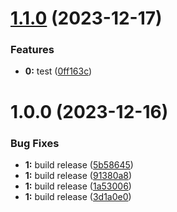# [1.1.0](https://github.com/necodeus/acp-nuxt/compare/v1.0.0...v1.1.0) (2023-12-17)


### Features

* **0:** test ([0ff163c](https://github.com/necodeus/acp-nuxt/commit/0ff163c68e51fb1f3ace2c0025c95858f0daa2b0))

# 1.0.0 (2023-12-16)


### Bug Fixes

* **1:** build release ([5b58645](https://github.com/necodeus/acp-nuxt/commit/5b58645c4f81a4639eb2e02aa8eb99e15853ab3f))
* **1:** build release ([91380a8](https://github.com/necodeus/acp-nuxt/commit/91380a8efa983f104d066a69dfd7d403c6b40b2f))
* **1:** build release ([1a53006](https://github.com/necodeus/acp-nuxt/commit/1a53006dd23151b66fe167f939e26c7b94dd0275))
* **1:** build release ([3d1a0e0](https://github.com/necodeus/acp-nuxt/commit/3d1a0e061ca2610f8600d3e9363242d451bb5dfb))
